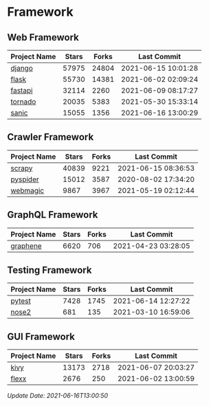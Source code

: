 # Framework

## Web Framework
| Project Name | Stars | Forks | Last Commit |
| ------------ | ----- | ----- | ----------- |
| [django](https://github.com/django/django) | 57975 | 24804 | 2021-06-15 10:01:28 |
| [flask](https://github.com/pallets/flask) | 55730 | 14381 | 2021-06-02 02:09:24 |
| [fastapi](https://github.com/tiangolo/fastapi) | 32114 | 2260 | 2021-06-09 08:17:27 |
| [tornado](https://github.com/tornadoweb/tornado) | 20035 | 5383 | 2021-05-30 15:33:14 |
| [sanic](https://github.com/sanic-org/sanic) | 15055 | 1356 | 2021-06-16 13:00:29 |

## Crawler Framework
| Project Name | Stars | Forks | Last Commit |
| ------------ | ----- | ----- | ----------- |
| [scrapy](https://github.com/scrapy/scrapy) | 40839 | 9221 | 2021-06-15 08:36:53 |
| [pyspider](https://github.com/binux/pyspider) | 15012 | 3587 | 2020-08-02 17:34:20 |
| [webmagic](https://github.com/code4craft/webmagic) | 9867 | 3967 | 2021-05-19 02:12:44 |

## GraphQL Framework
| Project Name | Stars | Forks | Last Commit |
| ------------ | ----- | ----- | ----------- |
| [graphene](https://github.com/graphql-python/graphene) | 6620 | 706 | 2021-04-23 03:28:05 |

## Testing Framework
| Project Name | Stars | Forks | Last Commit |
| ------------ | ----- | ----- | ----------- |
| [pytest](https://github.com/pytest-dev/pytest) | 7428 | 1745 | 2021-06-14 12:27:22 |
| [nose2](https://github.com/nose-devs/nose2) | 681 | 135 | 2021-03-10 16:59:06 |

## GUI Framework
| Project Name | Stars | Forks | Last Commit |
| ------------ | ----- | ----- | ----------- |
| [kivy](https://github.com/kivy/kivy) | 13173 | 2718 | 2021-06-07 20:03:27 |
| [flexx](https://github.com/flexxui/flexx) | 2676 | 250 | 2021-06-02 13:00:59 |

*Update Date: 2021-06-16T13:00:50*